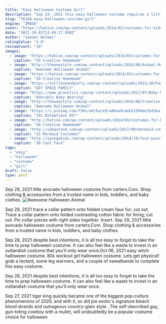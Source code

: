 ```yaml
---
title: "Easy Halloween Costume Girl"
description: "Sep 24, 2021 this easy halloween costume requires a little diy and a little black dress. Grab some white construction paper and draw a sizeable circle. Write the number 8 in the middle and make it"
slug: "76198-easy-halloween-costume-girl"
engine: "IMAGE"
cover: "https://hative.com/wp-content/uploads/2014/03/costumes-for-kids/2-peter-pan-kid-costume-idea.jpg"
date: "2021-10-01T13:49:17.998Z"
author: "Samuel Holmes"
ratingValue: "2.0"
reviewCount: "10"
images:
  - image: "https://hative.com/wp-content/uploads/2014/03/costumes-for-kids/2-peter-pan-kid-costume-idea.jpg"
    caption: "50 Creative Homemade"
  - image: "http://thewowstyle.com/wp-content/uploads/2016/06/Animal-Halloween-Makeup-Idea.jpg"
    caption: "Awesome Halloween Animal"
  - image: "https://hative.com/wp-content/uploads/2014/03/costumes-for-kids/5-statue-of-liberty-costume.jpg"
    caption: "50 Creative Homemade"
  - image: "https://tellloveandparty.com/wp-content/uploads/2015/10/Family-Halloween-Costume-ideas-Tell-Love-and-Party.jpg"
    caption: "DIY SPACE FAMILY"
  - image: "https://www.gravetics.com/wp-content/uploads/2017/07/Baby-halloween-costumes.jpg"
    caption: "Adorable Baby Wearing"
  - image: "http://thewowstyle.com/wp-content/uploads/2016/06/Creative-Animal-Halloween-Makeup.jpg"
    caption: "Awesome Halloween Animal"
  - image: "https://i.pinimg.com/736x/a8/6a/e9/a86ae9cdeb21509ee3541ba73939a17b--family-halloween-halloween-town.jpg"
    caption: "101 Dalmatians DIY"
  - image: "http://hative.com/wp-content/uploads/2014/03/costumes-for-kids/14-viking-kid-costume-idea.jpg"
    caption: "50 Creative Homemade"
  - image: "http://ideastand.com/wp-content/uploads/2017/09/mermaid-costume-diy/16-mermaid-costume-diy-ideas-tutorials.jpg"
    caption: "25 Mermaid Costumes"
  - image: "http://spongekids.com/wp-content/uploads/2014/10/face-painting-ideas-for-kids/27-girl-clown.jpg"
    caption: "30 Cool Face"
tags:
  - "easy"
  - "halloween"
  - "costume"
  - "girl"
draft: false
type: post
---
```


Sep 29, 2021 little avocado halloween costume from carters.Com. Shop clothing & accessories from a trusted name in kids, toddlers, and baby clothes.
![Awesome Halloween Animal](http://thewowstyle.com/wp-content/uploads/2016/06/Animal-Halloween-Makeup-Idea.jpg "Awesome Halloween Animal")

Sep 29, 2021 trace a collar pattern onto folded cream faux fur; cut out. Trace a collar pattern onto folded contrasting cotton fabric for lining; cut out. Pin collar pieces with right sides together. Insert. Sep 29, 2021 little avocado halloween costume from carters.Com. Shop clothing &amp; accessories from a trusted name in kids, toddlers, and baby clothes.
<!--inArticleAds-->

<!--galleryOne-->

Sep 28, 2021 despite best intentions, it is all too easy to forget to take the time to prep halloween costume. It can also feel like a waste to invest in an outlandish costume that you'll only wear once.Oct 06, 2021 easy witch halloween costume.  80s workout girl halloween costume. Lets get physical! grab a leotard, some leg warmers, and a couple of sweatbands to complete this easy costume.
<!--inArticleAds-->

<!--galleryTwo-->

Sep 28, 2021 despite best intentions, it is all too easy to forget to take the time to prep halloween costume. It can also feel like a waste to invest in an outlandish costume that you'll only wear once.
<!--galleryThree-->

Sep 27, 2021 tiger king quickly became one of the biggest pop-culture phenomenons of 2020, and with it, so did joe exotic's signature bleach blond strands and outrageous country-glam style.. The self-described gay, gun-toting cowboy with a mullet, will undoubtedly be a popular costume choice for halloween